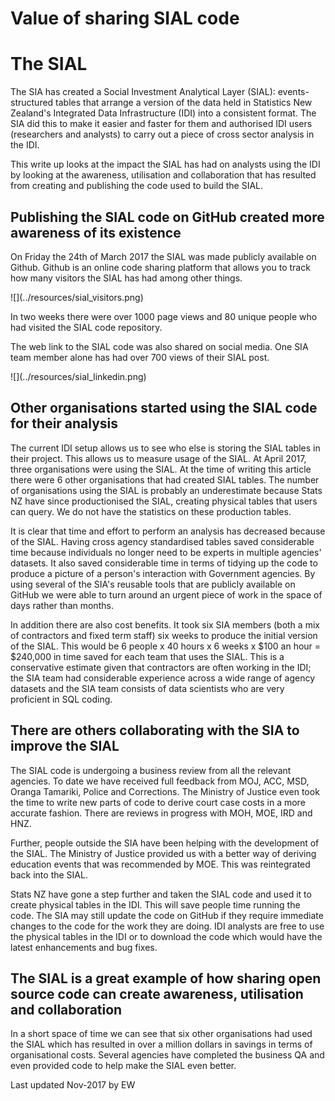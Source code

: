 # Value of sharing SIAL code

# The SIAL
The SIA has created a Social Investment Analytical Layer (SIAL): events-structured tables that arrange a version of the data held in Statistics New Zealand's Integrated Data Infrastructure (IDI) into a consistent format. The SIA did this to make it easier and faster for them and authorised IDI users (researchers and analysts) to carry out a piece of cross sector analysis in the IDI. 

This write up looks at the impact the SIAL has had on analysts using the IDI by looking at the awareness, utilisation and collaboration that has resulted from creating and publishing the code used to build the SIAL.

## Publishing the SIAL code on GitHub created more awareness of its existence

On Friday the 24th of March 2017 the SIAL was made publicly available on Github. Github is an online code sharing platform that allows you to track how many visitors the SIAL has had among other things.

<div class="jumbotron">
![](../resources/sial_visitors.png)

</div>

In two weeks there were over 1000 page views and 80 unique people who had visited the SIAL code repository.

The web link to the SIAL code was also shared on social media. One SIA team member alone has had over 700 views of their SIAL post.

<div class="jumbotron">
![](../resources/sial_linkedin.png)

</div>


## Other organisations started using the SIAL code for their analysis
The current IDI setup allows us to see who else is storing the SIAL tables in their project. This allows us to measure usage of the SIAL. At April 2017, three organisations were using the SIAL. At the time of writing this article there were 6 other organisations that had created SIAL tables. The number of organisations using the SIAL is probably an underestimate because Stats NZ have since productionised the SIAL, creating physical tables that users can query. We do not have the statistics on these production tables.

It is clear that time and effort to perform an analysis has decreased because of the SIAL. Having cross agency standardised tables saved considerable time because individuals no longer need to be experts in multiple agencies' datasets. It also saved considerable time in terms of tidying up the code to produce a picture of a person's interaction with Government agencies. By using several of the SIA's reusable tools that are publicly available on GitHub we were able to turn around an urgent piece of work in the space of days rather than months.

In addition there are also cost benefits. It took six SIA members (both a mix of contractors and fixed term staff) six weeks to produce the initial version of the SIAL. This would be 6 people x 40 hours x 6 weeks x $100 an hour = $240,000 in time saved for each team that uses the SIAL. This is a conservative estimate given that contractors are often working in the IDI; the SIA team had considerable experience across a wide range of agency datasets and the SIA team consists of data scientists who are very proficient in SQL coding.

## There are others collaborating with the SIA to improve the SIAL
The SIAL code is undergoing a business review from all the relevant agencies. To date we have received full feedback from MOJ, ACC, MSD, Oranga Tamariki, Police and Corrections. The Ministry of Justice even took the time to write new parts of code to derive court case costs in a more accurate fashion. There are reviews in progress with MOH, MOE, IRD and HNZ.

Further, people outside the SIA have been helping with the development of the SIAL. The Ministry of Justice provided us with a better way of deriving education events that was recommended by MOE. This was reintegrated back into the SIAL.

Stats NZ have gone a step further and taken the SIAL code and used it to create physical tables in the IDI. This will save people time running the code. The SIA may still update the code on GitHub if they require immediate changes to the code for the work they are doing. IDI analysts are free to use the physical tables in the IDI or to download the code which would have the latest enhancements and bug fixes.


## The SIAL is a great example of how sharing open source code can create awareness, utilisation and collaboration
In a short space of time we can see that six other organisations had used the SIAL which has resulted in over a million dollars in savings in terms of organisational costs. Several agencies have completed the business QA and even provided code to help make the SIAL even better.


Last updated Nov-2017 by EW


